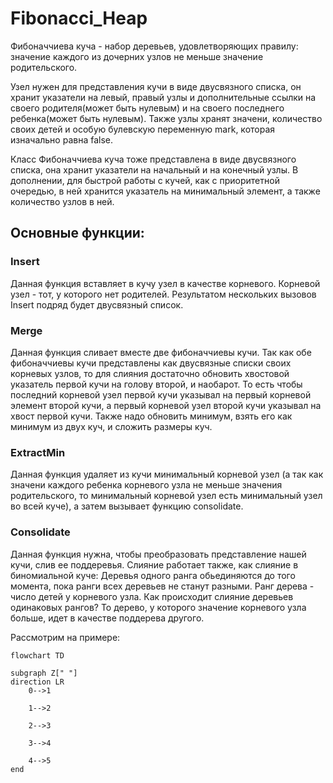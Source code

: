 # Fibonacci_Heap
Фибоначчиева куча - набор деревьев, удовлетворяющих правилу: значение каждого из дочерних узлов не меньше значение родительского.

Узел нужен для представления кучи в виде двусвязного списка, он хранит указатели на левый, правый узлы и дополнительные ссылки на своего родителя(может быть нулевым) и на своего последнего ребенка(может быть нулевым). Также узлы хранят значени, количество своих детей и особую булевскую переменную mark, которая изначально равна false.

Класс Фибоначчиева куча тоже представлена в виде двусвязного списка, она хранит указатели на начальный и на конечный узлы. В дополнении, для быстрой работы с кучей, как с приоритетной очередью, в ней хранится указатель на минимальный элемент, а также количество узлов в ней.

## Основные функции:

### Insert
Данная функция вставляет в кучу узел в качестве корневого. Корневой узел - тот, у которого нет родителей.
Результатом нескольких вызовов Insert подряд будет двусвязный список. 

### Merge
Данная функция сливает вместе две фибоначчиевы кучи. Так как обе фибоначчиевы кучи представлены как двусвязные списки своих корневых узлов, то для слияния достаточно обновить хвостовой указатель первой кучи на голову второй, и наобарот. То есть чтобы последний корневой узел первой кучи указывал на первый корневой элемент второй кучи, а первый корневой узел второй кучи указывал на хвост первой кучи. Также надо обновить минимум, взять его как минимум из двух куч, и сложить размеры куч.

### ExtractMin
Данная функция удаляет из кучи минимальный корневой узел (а так как значени каждого ребенка корневого узла не меньше значения родительского, то минимальный корневой узел есть минимальный узел во всей куче), а затем вызывает функцию consolidate.

### Consolidate
Данная функция нужна, чтобы преобразовать представление нашей кучи, слив ее поддеревья. Слияние работает также, как слияние в биномиальной куче: Деревья одного ранга обьединяются до того момента, пока ранги всех деревьев не станут разными. Ранг дерева - число детей у корневого узла. Как происходит слияние деревьев одинаковых рангов? То дерево, у которого значение корневого узла больше, идет в качестве поддерева другого. 

Рассмотрим на примере:

```mermaid
flowchart TD

subgraph Z[" "]
direction LR
    0-->1

    1-->2

    2-->3

    3-->4

    4-->5
end
```
